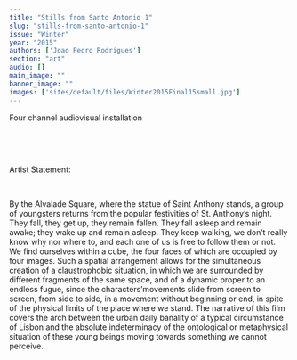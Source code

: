 ```yaml
---
title: "Stills from Santo Antonio 1"
slug: "stills-from-santo-antonio-1"
issue: "Winter"
year: "2015"
authors: ['Joao Pedro Rodrigues']
section: "art"
audio: []
main_image: ""
banner_image: ""
images: ['sites/default/files/Winter2015Final15small.jpg']
---
```

  
Four channel audiovisual installation

  

  

   
Artist Statement:

  

 By the Alvalade Square, where the statue of Saint Anthony stands, a group of youngsters returns from the popular festivities of St. Anthony’s night. They fall, they get up, they remain fallen. They fall asleep and remain awake; they wake up and remain asleep. They keep walking, we don’t really know why nor where to, and each one of us is free to follow them or not. We find ourselves within a cube, the four faces of which are occupied by four images. Such a spatial arrangement allows for the simultaneous creation of a claustrophobic situation, in which we are surrounded by different fragments of the same space, and of a dynamic proper to an endless fugue, since the characters’movements slide from screen to screen, from side to side, in a movement without beginning or end, in spite of the physical limits of the place where we stand. The narrative of this film covers the arch between the urban daily banality of a typical circumstance of Lisbon and the absolute indeterminacy of the ontological or metaphysical situation of these young beings moving towards something we cannot perceive.

